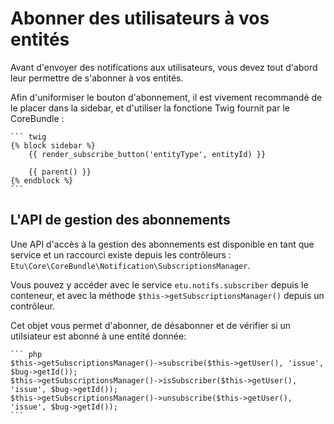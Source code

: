
Abonner des utilisateurs à vos entités
======================================

Avant d'envoyer des notifications aux utilisateurs, vous devez tout d'abord
leur permettre de s'abonner à vos entités.

Afin d'uniformiser le bouton d'abonnement, il est vivement recommandé de le
placer dans la sidebar, et d'utiliser la fonctione Twig fournit par le
CoreBundle :

	``` twig
	{% block sidebar %}
    	{{ render_subscribe_button('entityType', entityId) }}

    	{{ parent() }}
    {% endblock %}
    ```


L'API de gestion des abonnements
--------------------------------

Une API d'accès à la gestion des abonnements est disponible en tant que service
et un raccourci existe depuis les contrôleurs :
`Etu\Core\CoreBundle\Notification\SubscriptionsManager`.

Vous pouvez y accéder avec le service `etu.notifs.subscriber` depuis le conteneur,
et avec la méthode `$this->getSubscriptionsManager()` depuis un contrôleur.

Cet objet vous permet d'abonner, de désabonner et de vérifier si un utilsiateur
est abonné à une entité donnée:

	``` php
	$this->getSubscriptionsManager()->subscribe($this->getUser(), 'issue', $bug->getId());
	$this->getSubscriptionsManager()->isSubscriber($this->getUser(), 'issue', $bug->getId());
	$this->getSubscriptionsManager()->unsubscribe($this->getUser(), 'issue', $bug->getId());
	```